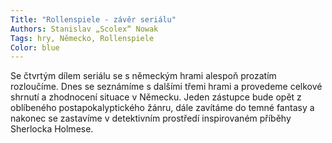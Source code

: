 ```yaml
---
Title: "Rollenspiele - závěr seriálu"
Authors: Stanislav „Scolex“ Nowak
Tags: hry, Německo, Rollenspiele
Color: blue
---
```

Se čtvrtým dílem seriálu se s německým hrami
alespoň prozatím rozloučíme. Dnes se seznámíme
s dalšími třemi hrami a provedeme celkové
shrnutí a zhodnocení situace v Německu. Jeden
zástupce bude opět z oblíbeného postapokalyptického
žánru, dále zavítáme do temné fantasy
a nakonec se zastavíme v detektivním prostředí
inspirovaném příběhy Sherlocka Holmese.
